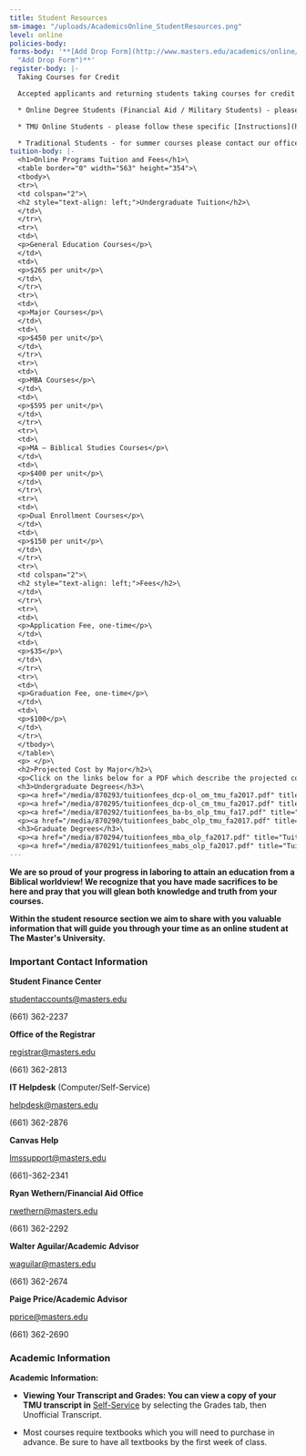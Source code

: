```yaml
---
title: Student Resources
sm-image: "/uploads/AcademicsOnline_StudentResources.png"
level: online
policies-body: 
forms-body: '**[Add Drop Form](http://www.masters.edu/academics/online/add-drop-form/
  "Add Drop Form")**'
register-body: |-
  Taking Courses for Credit

  Accepted applicants and returning students taking courses for credit can register for Online Courses through Self Service at [www.masters.edu/SelfService](https://portal.masters.edu/SelfService/Home.aspx) according to the instructions below. Please select the set of Instructions for your student category and note that you must first complete Pre-Registration before you register. This will be the key that unlocks registration for courses.

  * Online Degree Students (Financial Aid / Military Students) - please follow these specific [Instructions](http://www.masters.edu/media/869928/olp-registration-instructions-summer-2017.pdf "OLP Registration Instructions - Summer 2017.pdf") for registering for an Online Course

  * TMU Online Students - please follow these specific [Instructions](http://www.masters.edu/media/869929/tmu-online-registration-instructions-summer-2017.pdf "TMU Online Registration Instructions - Summer 2017.pdf") for registering for a course\

  * Traditional Students - for summer courses please contact our office by email at tmuonline@masters.edu or by phone at 877-302-3337 and we will assist your in registering for those courses
tuition-body: |-
  <h1>Online Programs Tuition and Fees</h1>\
  <table border="0" width="563" height="354">\
  <tbody>\
  <tr>\
  <td colspan="2">\
  <h2 style="text-align: left;">Undergraduate Tuition</h2>\
  </td>\
  </tr>\
  <tr>\
  <td>\
  <p>General Education Courses</p>\
  </td>\
  <td>\
  <p>$265 per unit</p>\
  </td>\
  </tr>\
  <tr>\
  <td>\
  <p>Major Courses</p>\
  </td>\
  <td>\
  <p>$450 per unit</p>\
  </td>\
  </tr>\
  <tr>\
  <td>\
  <p>MBA Courses</p>\
  </td>\
  <td>\
  <p>$595 per unit</p>\
  </td>\
  </tr>\
  <tr>\
  <td>\
  <p>MA – Biblical Studies Courses</p>\
  </td>\
  <td>\
  <p>$400 per unit</p>\
  </td>\
  </tr>\
  <tr>\
  <td>\
  <p>Dual Enrollment Courses</p>\
  </td>\
  <td>\
  <p>$150 per unit</p>\
  </td>\
  </tr>\
  <tr>\
  <td colspan="2">\
  <h2 style="text-align: left;">Fees</h2>\
  </td>\
  </tr>\
  <tr>\
  <td>\
  <p>Application Fee, one-time</p>\
  </td>\
  <td>\
  <p>$35</p>\
  </td>\
  </tr>\
  <tr>\
  <td>\
  <p>Graduation Fee, one-time</p>\
  </td>\
  <td>\
  <p>$100</p>\
  </td>\
  </tr>\
  </tbody>\
  </table>\
  <p> </p>\
  <h2>Projected Cost by Major</h2>\
  <p>Click on the links below for a PDF which describe the projected costs by major. Please note the projected costs do not include the total cost of general education units as these vary from student to student.</p>\
  <h3>Undergraduate Degrees</h3>\
  <p><a href="/media/870293/tuitionfees_dcp-ol_om_tmu_fa2017.pdf" title="Tuition&amp;Fees_DCP OL_OM_TMU_FA2017.pdf">Organizational Management</a><a href="/media/866924/tuitionfees_dcp-ol_om.pdf" title="Tuition&amp;Fees_DCP OL_OM.pdf (2)"></a></p>\
  <p><a href="/media/870295/tuitionfees_dcp-ol_cm_tmu_fa2017.pdf" title="Tuition&amp;Fees_DCP OL_CM_TMU_FA2017.pdf">Christian Ministries</a><a href="/media/866923/tuitionfees_dcp-ol_cm.pdf" title="Tuition&amp;Fees_DCP OL_CM.pdf (2)"></a></p>\
  <p><a href="/media/870292/tuitionfees_ba-bs_olp_tmu_fa17.pdf" title="Tuition&amp;Fees_BA BS_OLP_TMU_FA17.pdf">Biblical Studies</a></p>\
  <p><a href="/media/870290/tuitionfees_babc_olp_tmu_fa2017.pdf" title="Tuition&amp;Fees_BABC_OLP_TMU_FA2017.pdf">Biblical Counseling</a></p>\
  <h3>Graduate Degrees</h3>\
  <p><a href="/media/870294/tuitionfees_mba_olp_fa2017.pdf" title="Tuition&amp;Fees_MBA_OLP_FA2017.pdf">Master of Business Administration</a></p>\
  <p><a href="/media/870291/tuitionfees_mabs_olp_fa2017.pdf" title="Tuition&amp;Fees_MABS_OLP_FA2017.pdf">Master of Art Biblical Studies</a></p>
---
```


**We are so proud of your progress in laboring to attain an education from a Biblical worldview! We recognize that you have made sacrifices to be here and pray that you will glean both knowledge and truth from your courses.**

**Within the student resource section we aim to share with you valuable information that will guide you through your time as an online student at The Master's University.**

### **Important Contact Information**

**Student Finance Center**

[studentaccounts@masters.edu](mailto:studentaccounts@masters.edu)

\(661) 362-2237

**Office of the Registrar**

[registrar@masters.edu](mailto:registrar@masters.edu)

\(661) 362-2813

**IT Helpdesk** (Computer/Self-Service)

[helpdesk@masters.edu](mailto:helpdesk@masters.edu)

\(661) 362-2876

**Canvas Help**

[lmssupport@masters.edu](mailto:onlinecoursehelp@masters.edu)

\(661)-362-2341

**Ryan Wethern/Financial Aid Office**

[rwethern@masters.edu](mailto:rwethern@masters.edu)

\(661) 362-2292

**Walter Aguilar/Academic Advisor**

[waguilar@masters.edu](mailto:waguilar@masters.edu)

\(661) 362-2674

**Paige Price/Academic Advisor**

pprice@masters.edu

\(661) 362-2690

### **Academic Information**

**Academic Information:**

* **Viewing Your Transcript and Grades: You can view a copy of your TMU transcript in** [Self-Service](https://portal.masters.edu/SelfService/Home.aspx) by selecting the Grades tab, then Unofficial Transcript.

* Most courses require textbooks which you will need to purchase in advance. Be sure to have all textbooks by the first week of class.
